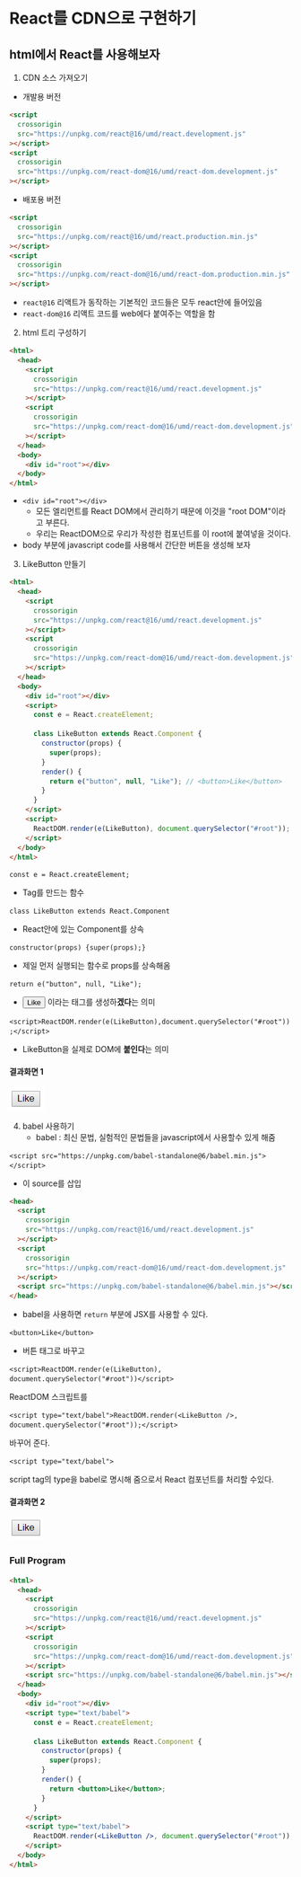 # React를 CDN으로 구현하기

## html에서 React를 사용해보자

1. CDN 소스 가져오기

- 개발용 버전

```html
<script
  crossorigin
  src="https://unpkg.com/react@16/umd/react.development.js"
></script>
<script
  crossorigin
  src="https://unpkg.com/react-dom@16/umd/react-dom.development.js"
></script>
```

- 배포용 버전

```html
<script
  crossorigin
  src="https://unpkg.com/react@16/umd/react.production.min.js"
></script>
<script
  crossorigin
  src="https://unpkg.com/react-dom@16/umd/react-dom.production.min.js"
></script>
```

- `react@16` 리액트가 동작하는 기본적인 코드들은 모두 react안에 들어있음
- `react-dom@16` 리액트 코드를 web에다 붙여주는 역할을 함

2. html 트리 구성하기

```html
<html>
  <head>
    <script
      crossorigin
      src="https://unpkg.com/react@16/umd/react.development.js"
    ></script>
    <script
      crossorigin
      src="https://unpkg.com/react-dom@16/umd/react-dom.development.js"
    ></script>
  </head>
  <body>
    <div id="root"></div>
  </body>
</html>
```

- `<div id="root"></div>`
  - 모든 엘리먼트를 React DOM에서 관리하기 때문에 이것을 "root DOM"이라고 부른다.
  - 우리는 ReactDOM으로 우리가 작성한 컴포넌트를 이 root에 붙여넣을 것이다.
- body 부분에 javascript code를 사용해서 간단한 버튼을 생성해 보자

3. LikeButton 만들기

```html
<html>
  <head>
    <script
      crossorigin
      src="https://unpkg.com/react@16/umd/react.development.js"
    ></script>
    <script
      crossorigin
      src="https://unpkg.com/react-dom@16/umd/react-dom.development.js"
    ></script>
  </head>
  <body>
    <div id="root"></div>
    <script>
      const e = React.createElement;

      class LikeButton extends React.Component {
        constructor(props) {
          super(props);
        }
        render() {
          return e("button", null, "Like"); // <button>Like</button>
        }
      }
    </script>
    <script>
      ReactDOM.render(e(LikeButton), document.querySelector("#root"));
    </script>
  </body>
</html>
```

`const e = React.createElement;`

- Tag를 만드는 함수

`class LikeButton extends React.Component`

- React안에 있는 Component를 상속

`constructor(props) {super(props);}`

- 제일 먼저 실행되는 함수로 props를 상속해옴

`return e("button", null, "Like");`

- <button>Like</button> 이라는 태그를 생성하**겠다**는 의미

`<script>ReactDOM.render(e(LikeButton),document.querySelector("#root"));</script>`

- LikeButton을 실제로 DOM에 **붙인다**는 의미

#### 결과화면 1

![Like Button](./img/reactjs-with-CDN/reactjs-with-CDN-LikeButton.PNG)

4. babel 사용하기
   - babel : 최신 문법, 실험적인 문법들을 javascript에서 사용할수 있게 해줌

`<script src="https://unpkg.com/babel-standalone@6/babel.min.js"></script>`

- 이 source를 삽입

```html
<head>
  <script
    crossorigin
    src="https://unpkg.com/react@16/umd/react.development.js"
  ></script>
  <script
    crossorigin
    src="https://unpkg.com/react-dom@16/umd/react-dom.development.js"
  ></script>
  <script src="https://unpkg.com/babel-standalone@6/babel.min.js"></script>
</head>
```

- babel을 사용하면 `return` 부분에 JSX를 사용할 수 있다.

`<button>Like</button>`

- 버튼 태그로 바꾸고

`<script>ReactDOM.render(e(LikeButton), document.querySelector("#root"))</script>`

ReactDOM 스크립트를

`<script type="text/babel">ReactDOM.render(<LikeButton />, document.querySelector("#root"));</script>`

바꾸어 준다.

`<script type="text/babel">`

script tag의 type을 babel로 명시해 줌으로서
React 컴포넌트를 처리할 수있다.

#### 결과화면 2

![Like Button](./img/reactjs-with-CDN/reactjs-with-CDN-LikeButton-babel.PNG)

### Full Program

```html
<html>
  <head>
    <script
      crossorigin
      src="https://unpkg.com/react@16/umd/react.development.js"
    ></script>
    <script
      crossorigin
      src="https://unpkg.com/react-dom@16/umd/react-dom.development.js"
    ></script>
    <script src="https://unpkg.com/babel-standalone@6/babel.min.js"></script>
  </head>
  <body>
    <div id="root"></div>
    <script type="text/babel">
      const e = React.createElement;

      class LikeButton extends React.Component {
        constructor(props) {
          super(props);
        }
        render() {
          return <button>Like</button>;
        }
      }
    </script>
    <script type="text/babel">
      ReactDOM.render(<LikeButton />, document.querySelector("#root"));
    </script>
  </body>
</html>
```
